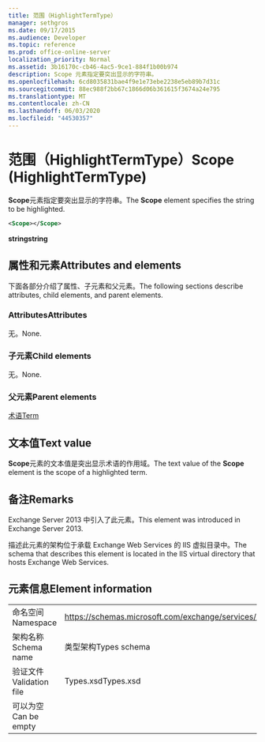 ```yaml
---
title: 范围（HighlightTermType）
manager: sethgros
ms.date: 09/17/2015
ms.audience: Developer
ms.topic: reference
ms.prod: office-online-server
localization_priority: Normal
ms.assetid: 3b16170c-cb46-4ac5-9ce1-884f1b00b974
description: Scope 元素指定要突出显示的字符串。
ms.openlocfilehash: 6cd8035831bae4f9e1e73ebe2238e5eb89b7d31c
ms.sourcegitcommit: 88ec988f2bb67c1866d06b361615f3674a24e795
ms.translationtype: MT
ms.contentlocale: zh-CN
ms.lasthandoff: 06/03/2020
ms.locfileid: "44530357"
---
```

# <a name="scope-highlighttermtype"></a><span data-ttu-id="d483b-103">范围（HighlightTermType）</span><span class="sxs-lookup"><span data-stu-id="d483b-103">Scope (HighlightTermType)</span></span>

<span data-ttu-id="d483b-104">**Scope**元素指定要突出显示的字符串。</span><span class="sxs-lookup"><span data-stu-id="d483b-104">The **Scope** element specifies the string to be highlighted.</span></span> 
  
```XML
<Scope></Scope>
```

 <span data-ttu-id="d483b-105">**string**</span><span class="sxs-lookup"><span data-stu-id="d483b-105">**string**</span></span>
## <a name="attributes-and-elements"></a><span data-ttu-id="d483b-106">属性和元素</span><span class="sxs-lookup"><span data-stu-id="d483b-106">Attributes and elements</span></span>

<span data-ttu-id="d483b-107">下面各部分介绍了属性、子元素和父元素。</span><span class="sxs-lookup"><span data-stu-id="d483b-107">The following sections describe attributes, child elements, and parent elements.</span></span>
  
### <a name="attributes"></a><span data-ttu-id="d483b-108">Attributes</span><span class="sxs-lookup"><span data-stu-id="d483b-108">Attributes</span></span>

<span data-ttu-id="d483b-109">无。</span><span class="sxs-lookup"><span data-stu-id="d483b-109">None.</span></span>
  
### <a name="child-elements"></a><span data-ttu-id="d483b-110">子元素</span><span class="sxs-lookup"><span data-stu-id="d483b-110">Child elements</span></span>

<span data-ttu-id="d483b-111">无。</span><span class="sxs-lookup"><span data-stu-id="d483b-111">None.</span></span>
  
### <a name="parent-elements"></a><span data-ttu-id="d483b-112">父元素</span><span class="sxs-lookup"><span data-stu-id="d483b-112">Parent elements</span></span>

[<span data-ttu-id="d483b-113">术语</span><span class="sxs-lookup"><span data-stu-id="d483b-113">Term</span></span>](term.md)
  
## <a name="text-value"></a><span data-ttu-id="d483b-114">文本值</span><span class="sxs-lookup"><span data-stu-id="d483b-114">Text value</span></span>

<span data-ttu-id="d483b-115">**Scope**元素的文本值是突出显示术语的作用域。</span><span class="sxs-lookup"><span data-stu-id="d483b-115">The text value of the **Scope** element is the scope of a highlighted term.</span></span> 
  
## <a name="remarks"></a><span data-ttu-id="d483b-116">备注</span><span class="sxs-lookup"><span data-stu-id="d483b-116">Remarks</span></span>

<span data-ttu-id="d483b-117">Exchange Server 2013 中引入了此元素。</span><span class="sxs-lookup"><span data-stu-id="d483b-117">This element was introduced in Exchange Server 2013.</span></span>
  
<span data-ttu-id="d483b-118">描述此元素的架构位于承载 Exchange Web Services 的 IIS 虚拟目录中。</span><span class="sxs-lookup"><span data-stu-id="d483b-118">The schema that describes this element is located in the IIS virtual directory that hosts Exchange Web Services.</span></span>
  
## <a name="element-information"></a><span data-ttu-id="d483b-119">元素信息</span><span class="sxs-lookup"><span data-stu-id="d483b-119">Element information</span></span>

|||
|:-----|:-----|
|<span data-ttu-id="d483b-120">命名空间</span><span class="sxs-lookup"><span data-stu-id="d483b-120">Namespace</span></span>  <br/> |https://schemas.microsoft.com/exchange/services/2006/types  <br/> |
|<span data-ttu-id="d483b-121">架构名称</span><span class="sxs-lookup"><span data-stu-id="d483b-121">Schema name</span></span>  <br/> |<span data-ttu-id="d483b-122">类型架构</span><span class="sxs-lookup"><span data-stu-id="d483b-122">Types schema</span></span>  <br/> |
|<span data-ttu-id="d483b-123">验证文件</span><span class="sxs-lookup"><span data-stu-id="d483b-123">Validation file</span></span>  <br/> |<span data-ttu-id="d483b-124">Types.xsd</span><span class="sxs-lookup"><span data-stu-id="d483b-124">Types.xsd</span></span>  <br/> |
|<span data-ttu-id="d483b-125">可以为空</span><span class="sxs-lookup"><span data-stu-id="d483b-125">Can be empty</span></span>  <br/> ||
   

